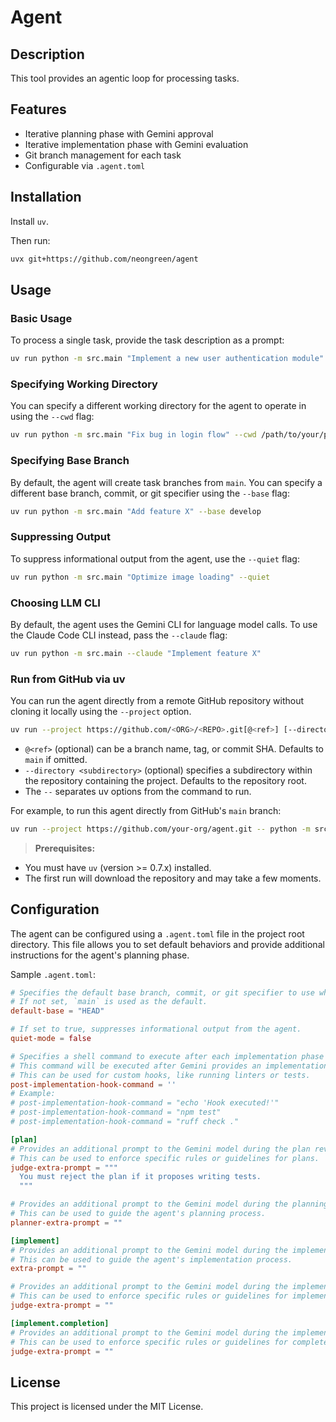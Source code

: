 # Agent

## Description

This tool provides an agentic loop for processing tasks.

## Features

- Iterative planning phase with Gemini approval
- Iterative implementation phase with Gemini evaluation
- Git branch management for each task
- Configurable via `.agent.toml`

## Installation

Install `uv`.

Then run:

```sh
uvx git+https://github.com/neongreen/agent
```

## Usage

### Basic Usage

To process a single task, provide the task description as a prompt:

```bash
uv run python -m src.main "Implement a new user authentication module"
```


### Specifying Working Directory

You can specify a different working directory for the agent to operate in using the `--cwd` flag:

```bash
uv run python -m src.main "Fix bug in login flow" --cwd /path/to/your/project
```

### Specifying Base Branch

By default, the agent will create task branches from `main`. You can specify a different base branch, commit, or git specifier using the `--base` flag:

```bash
uv run python -m src.main "Add feature X" --base develop
```

### Suppressing Output

To suppress informational output from the agent, use the `--quiet` flag:

```bash
uv run python -m src.main "Optimize image loading" --quiet
```

### Choosing LLM CLI

By default, the agent uses the Gemini CLI for language model calls.
To use the Claude Code CLI instead, pass the `--claude` flag:

```bash
uv run python -m src.main --claude "Implement feature X"
```
### Run from GitHub via uv

You can run the agent directly from a remote GitHub repository without cloning it locally using the `--project` option.

```bash
uv run --project https://github.com/<ORG>/<REPO>.git[@<ref>] [--directory <subdirectory>] -- python -m <ENTRYPOINT>
```

- `@<ref>` (optional) can be a branch name, tag, or commit SHA. Defaults to `main` if omitted.
- `--directory <subdirectory>` (optional) specifies a subdirectory within the repository containing the project. Defaults to the repository root.
- The `--` separates uv options from the command to run.

For example, to run this agent directly from GitHub's `main` branch:

```bash
uv run --project https://github.com/your-org/agent.git -- python -m src.main
```

> **Prerequisites:**
>
- You must have `uv` (version >= 0.7.x) installed.
- The first run will download the repository and may take a few moments.

## Configuration

The agent can be configured using a `.agent.toml` file in the project root directory.
This file allows you to set default behaviors and provide additional instructions for the agent's planning phase.

Sample `.agent.toml`:

```toml
# Specifies the default base branch, commit, or git specifier to use when creating task branches.
# If not set, `main` is used as the default.
default-base = "HEAD"

# If set to true, suppresses informational output from the agent.
quiet-mode = false

# Specifies a shell command to execute after each implementation phase round.
# This command will be executed after Gemini provides an implementation, but before it is evaluated.
# This can be used for custom hooks, like running linters or tests.
post-implementation-hook-command = ''
# Example:
# post-implementation-hook-command = "echo 'Hook executed!'"
# post-implementation-hook-command = "npm test"
# post-implementation-hook-command = "ruff check ."

[plan]
# Provides an additional prompt to the Gemini model during the plan review process.
# This can be used to enforce specific rules or guidelines for plans.
judge-extra-prompt = """
  You must reject the plan if it proposes writing tests.
  """

# Provides an additional prompt to the Gemini model during the planning phase.
# This can be used to guide the agent's planning process.
planner-extra-prompt = ""

[implement]
# Provides an additional prompt to the Gemini model during the implementation phase.
# This can be used to guide the agent's implementation process.
extra-prompt = ""

# Provides an additional prompt to the Gemini model during the implementation review process.
# This can be used to enforce specific rules or guidelines for implementations.
judge-extra-prompt = ""

[implement.completion]
# Provides an additional prompt to the Gemini model during the implementation completion review process.
# This can be used to enforce specific rules or guidelines for completed implementations.
judge-extra-prompt = ""
```

## License

This project is licensed under the MIT License.
